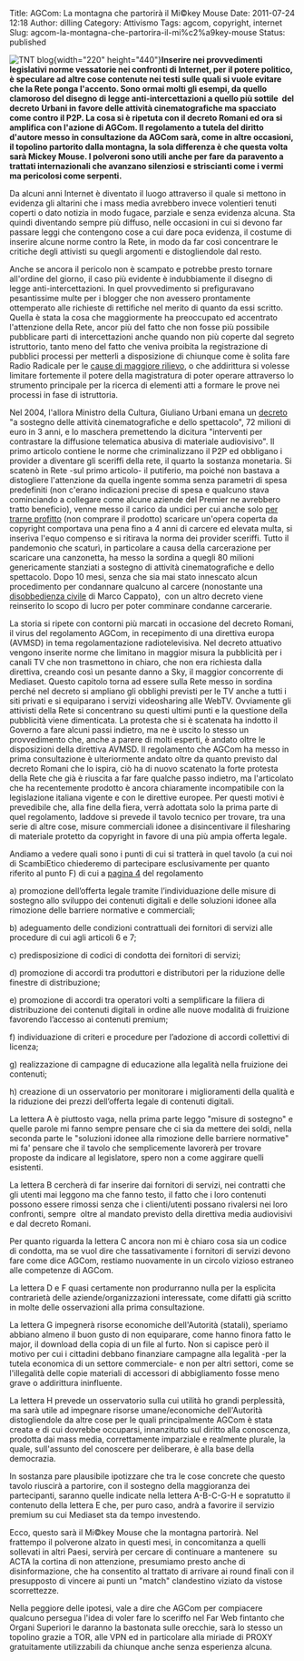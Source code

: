 Title: AGCom: La montagna che partorirà il Mi©key Mouse
Date: 2011-07-24 12:18
Author: dilling
Category: Attivismo
Tags: agcom, copyright, internet
Slug: agcom-la-montagna-che-partorira-il-mi%c2%a9key-mouse
Status: published

![TNT blog](http://blog.tntvillage.scambioetico.org/wp-content/uploads/2011/07/montagnablog.jpg){width="220" height="440"}**Inserire nei provvedimenti legislativi norme vessatorie nei confronti di Internet, per il potere politico, è speculare ad altre cose contenute nei testi sulle quali si vuole evitare che la Rete ponga l'accento. Sono ormai molti gli esempi, da quello clamoroso del disegno di legge anti-intercettazioni a quello più sottile  del decreto Urbani in favore delle attività cinematografiche ma spacciato come contro il P2P. La cosa si è ripetuta con il decreto Romani ed ora si amplifica con l'azione di AGCom. Il regolamento a tutela del diritto d'autore messo in consultazione da AGCom sarà, come in altre occasioni, il topolino partorito dalla montagna, la sola differenza è che questa volta sarà Mickey Mouse. I polveroni sono utili anche per fare da paravento a trattati internazionali che avanzano silenziosi e striscianti come i vermi ma pericolosi come serpenti.**

**<!--more-->**

Da alcuni anni Internet è diventato il luogo attraverso il quale si mettono in evidenza gli altarini che i mass media avrebbero invece volentieri tenuti coperti o dato notizia in modo fugace, parziale e senza evidenza alcuna. Sta quindi diventando sempre più diffuso, nelle occasioni in cui si devono far passare leggi che contengono cose a cui dare poca evidenza, il costume di inserire alcune norme contro la Rete, in modo da far così concentrare le critiche degli attivisti su quegli argomenti e distogliendole dal resto.

Anche se ancora il pericolo non è scampato e potrebbe presto tornare all'ordine del giorno, il caso più evidente è indubbiamente il disegno di legge anti-intercettazioni. In quel provvedimento si prefiguravano pesantissime multe per i blogger che non avessero prontamente ottemperato alle richieste di rettifiche nel merito di quanto da essi scritto. Quella è stata la cosa che maggiormente ha preoccupato ed accentrato l'attenzione della Rete, ancor più del fatto che non fosse più possibile pubblicare parti di intercettazioni anche quando non più coperte dal segreto istruttorio, tanto meno del fatto che veniva proibita la registrazione di pubblici processi per metterli a disposizione di chiunque come è solita fare Radio Radicale per le [cause di maggiore rilievo](http://www.radioradicale.it/rubrica/72), o che addirittura si volesse limitare fortemente il potere della magistratura di poter operare attraverso lo strumento principale per la ricerca di elementi atti a formare le prove nei processi in fase di istruttoria.

Nel 2004, l'allora Ministro della Cultura, Giuliano Urbani emana un [decreto](http://www.interlex.it/testi/dl04_72.htm) "a sostegno delle attività cinematografiche e dello spettacolo", 72 milioni di euro in 3 anni, e lo maschera premettendo la dicitura "interventi per contrastare la diffusione telematica abusiva di materiale audiovisivo". Il primo articolo contiene le norme che criminalizzano il P2P ed obbligano i provider a diventare gli sceriffi della rete, il quarto la sostanza monetaria. Si scatenò in Rete -sul primo articolo- il putiferio, ma poiché non bastava a distogliere l'attenzione da quella ingente somma senza parametri di spesa predefiniti (non c'erano indicazioni precise di spesa e qualcuno stava cominciando a collegare come alcune aziende del Premier ne avrebbero tratto beneficio), venne messo il carico da undici per cui anche solo [per trarne profitto](http://www.camera.it/parlam/leggi/04128l.htm) (non comprare il prodotto) scaricare un'opera coperta da copyright comportava una pena fino a 4 anni di carcere ed elevata multa, si inseriva l'equo compenso e si ritirava la norma dei provider sceriffi. Tutto il pandemonio che scaturì, in particolare a causa della carcerazione per scaricare una canzonetta, ha messo la sordina a quegli 80 milioni genericamente stanziati a sostegno di attività cinematografiche e dello spettacolo. Dopo 10 mesi, senza che sia mai stato innescato alcun procedimento per condannare qualcuno al carcere (nonostante una [disobbedienza civile](http://www.webmasterpoint.org/news/Marco-Cappato-dei-radicali-scarica-pubblicamente-film-online-su-Internet-per-protesta_p5704.html) di Marco Cappato),  con un altro decreto viene reinserito lo scopo di lucro per poter comminare condanne carcerarie.

La storia si ripete con contorni più marcati in occasione del decreto Romani, il virus del regolamento AGCom, in recepimento di una direttiva europa (AVMSD) in tema regolamentazione radiotelevisiva. Nel decreto attuativo vengono inserite norme che limitano in maggior misura la pubblicità per i canali TV che non trasmettono in chiaro, che non era richiesta dalla direttiva, creando così un pesante danno a Sky, il maggior concorrente di Mediaset. Questo capitolo torna ad essere sulla Rete messo in sordina perché nel decreto si ampliano gli obblighi previsti per le TV anche a tutti i siti privati e si equiparano i servizi videosharing alle WebTV. Ovviamente gli attivisti della Rete si concentrano su questi ultimi punti e la questione della pubblicità viene dimenticata. La protesta che si è scatenata ha indotto il Governo a fare alcuni passi indietro, ma ne è uscito lo stesso un provvedimento che, anche a parere di molti esperti, è andato oltre le disposizioni della direttiva AVMSD. Il regolamento che AGCom ha messo in prima consultazione è ulteriormente andato oltre da quanto previsto dal decreto Romani che lo ispira, ciò ha di nuovo scatenato la forte protesta della Rete che già è riuscita a far fare qualche passo indietro, ma l'articolato che ha recentemente prodotto è ancora chiaramente incompatibile con la legislazione italiana vigente e con le direttive europee. Per questi motivi è prevedibile che, alla fine della fiera, verrà adottata solo la prima parte di quel regolamento, laddove si prevede il tavolo tecnico per trovare, tra una serie di altre cose, misure commerciali idonee a disincentivare il filesharing di materiale protetto da copyright in favore di una più ampia offerta legale.

Andiamo a vedere quali sono i punti di cui si tratterà in quel tavolo (a cui noi di ScambiEtico chiederemo di partecipare esclusivamente per quanto riferito al punto F) di cui a [pagina 4](http://www.agcom.it/Default.aspx?message=visualizzadocument&DocID=6694 "4") del regolamento

a\) promozione dell’offerta legale tramite l’individuazione delle misure di sostegno allo sviluppo dei contenuti digitali e delle soluzioni idonee alla rimozione delle barriere normative e commerciali;

b\) adeguamento delle condizioni contrattuali dei fornitori di servizi alle procedure di cui agli articoli 6 e 7;

c\) predisposizione di codici di condotta dei fornitori di servizi;

d\) promozione di accordi tra produttori e distributori per la riduzione delle finestre di distribuzione;

e\) promozione di accordi tra operatori volti a semplificare la filiera di distribuzione dei contenuti digitali in ordine alle nuove modalità di fruizione favorendo l’accesso ai contenuti premium;

f\) individuazione di criteri e procedure per l’adozione di accordi collettivi di licenza;

g\) realizzazione di campagne di educazione alla legalità nella fruizione dei contenuti;

h\) creazione di un osservatorio per monitorare i miglioramenti della qualità e la riduzione dei prezzi dell’offerta legale di contenuti digitali.

La lettera A è piuttosto vaga, nella prima parte leggo "misure di sostegno" e quelle parole mi fanno sempre pensare che ci sia da mettere dei soldi, nella seconda parte le "soluzioni idonee alla rimozione delle barriere normative" mi fa' pensare che il tavolo che semplicemente lavorerà per trovare proposte da indicare al legislatore, spero non a come aggirare quelli esistenti.

La lettera B cercherà di far inserire dai fornitori di servizi, nei contratti che gli utenti mai leggono ma che fanno testo, il fatto che i loro contenuti possono essere rimossi senza che i clienti/utenti possano rivalersi nei loro confronti, sempre  oltre al mandato previsto della direttiva media audiovisivi e dal decreto Romani.

Per quanto riguarda la lettera C ancora non mi è chiaro cosa sia un codice di condotta, ma se vuol dire che tassativamente i fornitori di servizi devono fare come dice AGCom, restiamo nuovamente in un circolo vizioso estraneo alle competenze di AGCom.

La lettera D e F quasi certamente non produrranno nulla per la esplicita contrarietà delle aziende/organizzazioni interessate, come difatti già scritto in molte delle osservazioni alla prima consultazione.

La lettera G impegnerà risorse economiche dell'Autorità (statali), speriamo abbiano almeno il buon gusto di non equiparare, come hanno finora fatto le major, il download della copia di un file al furto. Non si capisce però il motivo per cui i cittadini debbano finanziare campagne alla legalità -per la tutela economica di un settore commerciale- e non per altri settori, come se l'illegalità delle copie materiali di accessori di abbigliamento fosse meno grave o addirittura ininfluente.

La lettera H prevede un osservatorio sulla cui utilità ho grandi perplessità, ma sarà utile ad impegnare risorse umane/economiche dell'Autorità distogliendole da altre cose per le quali principalmente AGCom è stata creata e di cui dovrebbe occuparsi, innanzitutto sul diritto alla conoscenza, prodotta dai mass media, correttamente imparziale e realmente plurale, la quale, sull'assunto del conoscere per deliberare, è alla base della democrazia.

In sostanza pare plausibile ipotizzare che tra le cose concrete che questo tavolo riuscirà a partorire, con il sostegno della maggioranza dei partecipanti, saranno quelle indicate nella lettera A-B-C-G-H e sopratutto il contenuto della lettera E che, per puro caso, andrà a favorire il servizio premium su cui Mediaset sta da tempo investendo.

Ecco, questo sarà il Mi©key Mouse che la montagna partorirà. Nel frattempo il polverone alzato in questi mesi, in concomitanza a quelli sollevati in altri Paesi, servirà per cercare di continuare a mantenere  su ACTA la cortina di non attenzione, presumiamo presto anche di disinformazione, che ha consentito al trattato di arrivare ai round finali con il presupposto di vincere ai punti un "match" clandestino viziato da vistose scorrettezze.

Nella peggiore delle ipotesi, vale a dire che AGCom per compiacere qualcuno persegua l'idea di voler fare lo sceriffo nel Far Web fintanto che Organi Superiori le daranno la bastonata sulle orecchie, sarà lo stesso un topolino grazie a TOR, alle VPN ed in particolare alla miriade di PROXY gratuitamente utilizzabili da chiunque anche senza esperienza alcuna.
